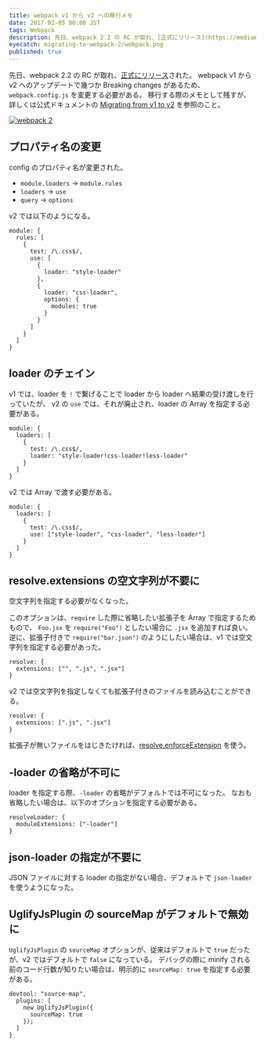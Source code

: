 ```yaml
---
title: webpack v1 から v2 への移行メモ
date: 2017-02-05 00:00 JST
tags: Webpack
description: 先日、webpack 2.2 の RC が取れ、[正式にリリース](https://medium.com/webpack/webpack-2-2-the-final-release-76c3d43bf144#.2v0dw9q4u)された。webpack v1 から v2 へのアップデートで幾つか Breaking changes があるため、`webpack.config.js` を変更する必要がある。移行する際のメモを残す。
eyecatch: migrating-to-webpack-2/webpack.png
published: true
---
```


先日、webpack 2.2 の RC が取れ、[正式にリリース](https://medium.com/webpack/webpack-2-2-the-final-release-76c3d43bf144#.2v0dw9q4u)された。
webpack v1 から v2 へのアップデートで幾つか Breaking changes があるため、`webpack.config.js` を変更する必要がある。
移行する際のメモとして残すが、詳しくは公式ドキュメントの [Migrating from v1 to v2](https://webpack.js.org/guides/migrating/) を参照のこと。

[![webpack 2](migrating-to-webpack-2/webpack.png 'webpack 2')](/images/migrating-to-webpack-2/webpack.png)

## プロパティ名の変更

config のプロパティ名が変更された。

- `module.loaders` → `module.rules`
- `loaders` → `use`
- `query` → `options`

v2 では以下のようになる。

<pre class="language-javascript"><code>module: {
  rules: [
    {
      test: /\.css$/,
      use: [
        {
          loader: "style-loader"
        },
        {
          loader: "css-loader",
          options: {
            modules: true
          }
        }
      ]
    }
  ]
}</code></pre>

## loader のチェイン

v1 では、loader を `!` で繋げることで loader から loader へ結果の受け渡しを行っていたが、
v2 の `use` では、それが廃止され、loader の Array を指定する必要がある。

<pre class="language-javascript"><code>module: {
  loaders: [
    {
      test: /\.css$/,
      loader: "style-loader!css-loader!less-loader"
    }
  ]
}</code></pre>

v2 では Array で渡す必要がある。

<pre class="language-javascript"><code>module: {
  loaders: [
    {
      test: /\.css$/,
      use: ["style-loader", "css-loader", "less-loader"]
    }
  ]
}</code></pre>

## resolve.extensions の空文字列が不要に

空文字列を指定する必要がなくなった。

このオプションは、`require` した際に省略したい拡張子を Array で指定するためもので、
`Foo.jsx` を `require("Foo")` としたい場合に `.jsx` を追加すれば良い。
逆に、拡張子付きで `require("bar.json")` のようにしたい場合は、v1 では空文字列を指定する必要があった。

<pre class="language-javascript"><code>resolve: {
  extensions: ["", ".js", ".jsx"]
}</code></pre>

v2 では空文字列を指定しなくても拡張子付きのファイルを読み込むことができる。

<pre class="language-javascript"><code>resolve: {
  extensions: [".js", ".jsx"]
}</code></pre>

拡張子が無いファイルをはじきたければ、[resolve.enforceExtension](https://webpack.js.org/configuration/resolve/#resolve-enforceextension<Paste>) を使う。

## -loader の省略が不可に

loader を指定する際、`-loader` の省略がデフォルトでは不可になった。
なおも省略したい場合は、以下のオプションを指定する必要がある。

<pre class="language-javascript"><code>resolveLoader: {
  moduleExtensions: ["-loader"]
}</code></pre>


## json-loader の指定が不要に

JSON ファイルに対する loader の指定がない場合、デフォルトで `json-loader` を使うようになった。


## UglifyJsPlugin の sourceMap がデフォルトで無効に

`UglifyJsPlugin` の `sourceMap` オプションが、従来はデフォルトで `true` だったが、v2 ではデフォルトで `false` になっている。
デバッグの際に minify される前のコード行数が知りたい場合は、明示的に `sourceMap: true` を指定する必要がある。

<pre class="language-javascript"><code>devtool: "source-map",
  plugins: [
    new UglifyJsPlugin({
      sourceMap: true
    });
  ]
}</code></pre>

